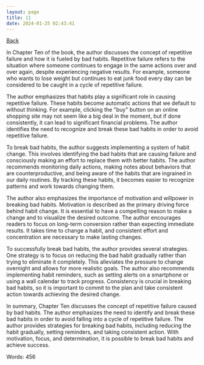 ```yaml
---
layout: page
title: 11
date: 2024-01-25 02:43:41
---
```


[Back](./)


In Chapter Ten of the book, the author discusses the concept of repetitive failure and how it is fueled by bad habits. Repetitive failure refers to the situation where someone continues to engage in the same actions over and over again, despite experiencing negative results. For example, someone who wants to lose weight but continues to eat junk food every day can be considered to be caught in a cycle of repetitive failure.

The author emphasizes that habits play a significant role in causing repetitive failure. These habits become automatic actions that we default to without thinking. For example, clicking the "buy" button on an online shopping site may not seem like a big deal in the moment, but if done consistently, it can lead to significant financial problems. The author identifies the need to recognize and break these bad habits in order to avoid repetitive failure.

To break bad habits, the author suggests implementing a system of habit change. This involves identifying the bad habits that are causing failure and consciously making an effort to replace them with better habits. The author recommends monitoring daily actions, making notes about behaviors that are counterproductive, and being aware of the habits that are ingrained in our daily routines. By tracking these habits, it becomes easier to recognize patterns and work towards changing them.

The author also emphasizes the importance of motivation and willpower in breaking bad habits. Motivation is described as the primary driving force behind habit change. It is essential to have a compelling reason to make a change and to visualize the desired outcome. The author encourages readers to focus on long-term conversion rather than expecting immediate results. It takes time to change a habit, and consistent effort and concentration are necessary to make lasting changes.

To successfully break bad habits, the author provides several strategies. One strategy is to focus on reducing the bad habit gradually rather than trying to eliminate it completely. This alleviates the pressure to change overnight and allows for more realistic goals. The author also recommends implementing habit reminders, such as setting alerts on a smartphone or using a wall calendar to track progress. Consistency is crucial in breaking bad habits, so it is important to commit to the plan and take consistent action towards achieving the desired change.

In summary, Chapter Ten discusses the concept of repetitive failure caused by bad habits. The author emphasizes the need to identify and break these bad habits in order to avoid falling into a cycle of repetitive failure. The author provides strategies for breaking bad habits, including reducing the habit gradually, setting reminders, and taking consistent action. With motivation, focus, and determination, it is possible to break bad habits and achieve success.

Words: 456